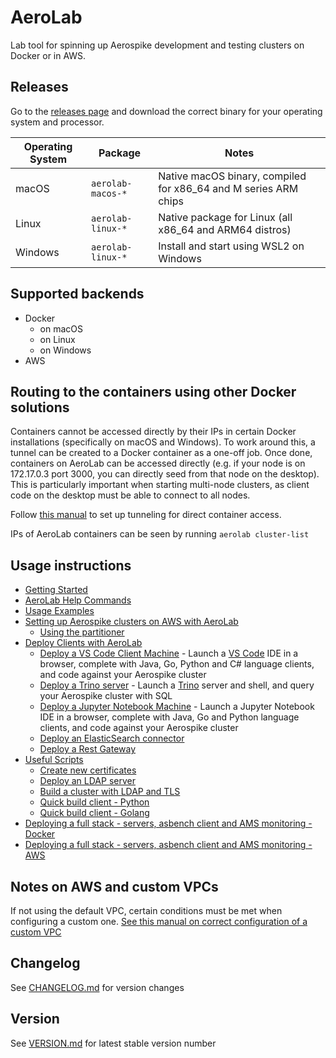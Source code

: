# AeroLab

Lab tool for spinning up Aerospike development and testing clusters on Docker or in AWS.

## Releases

Go to the [releases page](https://github.com/aerospike/aerolab/releases) and download the correct binary for your operating system and processor.

Operating System | Package | Notes
--- | --- | ---
macOS | `aerolab-macos-*` | Native macOS binary, compiled for x86_64 and M series ARM chips
Linux | `aerolab-linux-*` | Native package for Linux (all x86_64 and ARM64 distros)
Windows | `aerolab-linux-*` | Install and start using WSL2 on Windows


## Supported backends

* Docker
  * on macOS
  * on Linux
  * on Windows
* AWS

## Routing to the containers using other Docker solutions

Containers cannot be accessed directly by their IPs in certain Docker installations (specifically on macOS and Windows). To work around this, a tunnel can be created to a Docker container as a one-off job. Once done, containers on AeroLab can be accessed directly (e.g. if your node is on 172.17.0.3 port 3000, you can directly seed from that node on the desktop). This is particularly important when starting multi-node clusters, as client code on the desktop must be able to connect to all nodes.

Follow [this manual](tunnel-container-openvpn/README.md) to set up tunneling for direct container access.

IPs of AeroLab containers can be seen by running `aerolab cluster-list`

## Usage instructions

* [Getting Started](docs/GETTING_STARTED.md)
* [AeroLab Help Commands](docs/USING_HELP.md)
* [Usage Examples](docs/usage/README.md)
* [Setting up Aerospike clusters on AWS with AeroLab](docs/aws/README.md)
  * [Using the partitioner](docs/aws/partitioner/README.md)
* [Deploy Clients with AeroLab](docs/usage/CLIENTS.md)
  * [Deploy a VS Code Client Machine](docs/usage/vscode.md) - Launch a [VS Code](https://code.visualstudio.com/) IDE in a browser, complete with Java, Go, Python and C# language clients, and code against your Aerospike cluster
  * [Deploy a Trino server](docs/usage/trino.md) - Launch a [Trino](https://trino.io/) server and shell, and query your Aerospike cluster with SQL
  * [Deploy a Jupyter Notebook Machine](docs/usage/jupyter.md) - Launch a Jupyter Notebook IDE in a browser, complete with Java, Go and Python language clients, and code against your Aerospike cluster
  * [Deploy an ElasticSearch connector](docs/usage/elasticsearch.md)
  * [Deploy a Rest Gateway](docs/usage/restgw.md)
* [Useful Scripts](scripts/README.md)
  * [Create new certificates](scripts/CERTS.md)
  * [Deploy an LDAP server](scripts/aerolab-ldap/README.md)
  * [Build a cluster with LDAP and TLS](scripts/aerolab-buildenv/README.md)
  * [Quick build client - Python](scripts/aerolab-pythonclient/README.md)
  * [Quick build client - Golang](scripts/aerolab-goclient/README.md)
* [Deploying a full stack - servers, asbench client and AMS monitoring - Docker](docs/usage/fullstack.md)
* [Deploying a full stack - servers, asbench client and AMS monitoring - AWS](docs/usage/fullstack_aws.md)

## Notes on AWS and custom VPCs

If not using the default VPC, certain conditions must be met when configuring a custom one. [See this manual on correct configuration of a custom VPC](docs/aws/VPC.md)

## Changelog

See [CHANGELOG.md](CHANGELOG.md) for version changes

## Version

See [VERSION.md](VERSION.md) for latest stable version number
